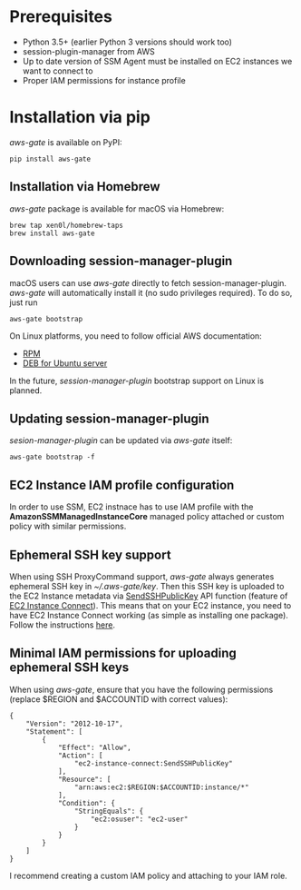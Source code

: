 # Prerequisites

* Python 3.5+ (earlier Python 3 versions should work too)
* session-plugin-manager from AWS
* Up to date version of SSM Agent must be installed on EC2 instances we want to connect to
* Proper IAM permissions for instance profile

# Installation via pip

_aws-gate_ is available on PyPI:

```
pip install aws-gate
```

## Installation via Homebrew

_aws-gate_ package is available for macOS via Homebrew:

```
brew tap xen0l/homebrew-taps
brew install aws-gate
```

## Downloading session-manager-plugin

macOS users can use _aws-gate_ directly to fetch session-manager-plugin. _aws-gate_ will automatically install it (no sudo privileges required). To do so, just run

```
aws-gate bootstrap
```

On Linux platforms, you need to follow official AWS documentation:

* [RPM](https://docs.aws.amazon.com/systems-manager/latest/userguide/session-manager-working-with-install-plugin.html#install-plugin-linux)
* [DEB for Ubuntu server](https://docs.aws.amazon.com/systems-manager/latest/userguide/session-manager-working-with-install-plugin.html#install-plugin-debian)

In the future, _session-manager-plugin_ bootstrap support on Linux is planned.

## Updating session-manager-plugin

_sesion-manager-plugin_ can be updated via _aws-gate_ itself:

```
aws-gate bootstrap -f
```

## EC2 Instance IAM profile configuration

In order to use SSM, EC2 instnace has to use IAM profile with the **AmazonSSMManagedInstanceCore**  managed policy attached or custom policy with similar permissions.

## Ephemeral SSH key support

When using SSH ProxyCommand support, _aws-gate_ always generates ephemeral SSH key in _~/.aws-gate/key_. Then this SSH key is uploaded to the EC2 Instance metadata via [SendSSHPublicKey](https://docs.aws.amazon.com/ec2-instance-connect/latest/APIReference/API_SendSSHPublicKey.html) API function (feature of [EC2 Instance Connect](https://docs.aws.amazon.com/AWSEC2/latest/UserGuide/Connect-using-EC2-Instance-Connect.html)). This means that on your EC2 instance, you need to have EC2 Instance Connect working (as simple as installing one package). Follow the instructions [here](https://docs.aws.amazon.com/AWSEC2/latest/UserGuide/ec2-instance-connect-set-up.html#ec2-instance-connect-install).

## Minimal IAM permissions for uploading ephemeral SSH keys

When using _aws-gate_, ensure that you have the following permissions (replace $REGION and $ACCOUNTID with correct values):

```
{
    "Version": "2012-10-17",
    "Statement": [
        {
            "Effect": "Allow",
            "Action": [
                "ec2-instance-connect:SendSSHPublicKey"
            ],
            "Resource": [
                "arn:aws:ec2:$REGION:$ACCOUNTID:instance/*"
            ],
            "Condition": {
                "StringEquals": {
                    "ec2:osuser": "ec2-user"
                }
            }
        }
    ]
}
```

I recommend creating a custom IAM policy and attaching to your IAM role.
